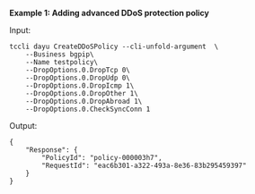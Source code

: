 **Example 1: Adding advanced DDoS protection policy**



Input: 

```
tccli dayu CreateDDoSPolicy --cli-unfold-argument  \
    --Business bgpip\
    --Name testpolicy\
    --DropOptions.0.DropTcp 0\
    --DropOptions.0.DropUdp 0\
    --DropOptions.0.DropIcmp 1\
    --DropOptions.0.DropOther 1\
    --DropOptions.0.DropAbroad 1\
    --DropOptions.0.CheckSyncConn 1
```

Output: 
```
{
    "Response": {
        "PolicyId": "policy-000003h7",
        "RequestId": "eac6b301-a322-493a-8e36-83b295459397"
    }
}
```

